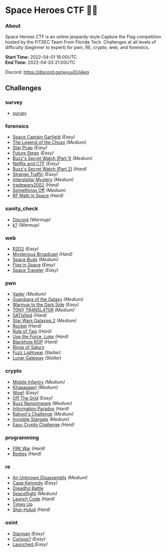 # Space Heroes CTF 🚀🌌

### About

Space Heroes CTF is an online jeopardy-style Capture the Flag competition hosted by the FITSEC Team From Florida Tech. Challenges at all levels of difficulty (beginner to expert) for pwn, RE, crypto, web, and forensics.

**Start Time:** 2022-04-01 16:00UTC \
**End Time:** 2022-04-03 21:00UTC

Discord: https://discord.gg/wvuvDUjAeg


## Challenges

### survey

* [survey](challenges/survey/survey/)
### forensics

* [Space Captain Garfield](challenges/forensics/space-captain-garfield/) <em>(Easy)</em>
* [The Legend of the Chozo](challenges/forensics/the-legend-of-the-chozo/) <em>(Medium)</em>
* [Star Pcap](challenges/forensics/star-pcap/) <em>(Easy)</em>
* [Future Stego](challenges/forensics/future-stego/) <em>(Easy)</em>
* [Buzz's Secret Watch (Part 1)](challenges/forensics/buzzs-secret-watch-part-1/) <em>(Medium)</em>
* [Netflix and CTF](challenges/forensics/netflix-and-ctf/) <em>(Easy)</em>
* [Buzz's Secret Watch (Part 2)](challenges/forensics/buzzs-secret-watch-part-2/) <em>(Hard)</em>
* [Strange Traffic](challenges/forensics/strange-traffic/) <em>(Easy)</em>
* [Interstellar Mystery](challenges/forensics/interstellar-mystery/) <em>(Medium)</em>
* [tradewars2002](challenges/forensics/tradewars2002/) <em>(Hard)</em>
* [Somethings Off](challenges/forensics/somethings-off/) <em>(Medium)</em>
* [RF Math in Space](challenges/forensics/rf-math-in-space/) <em>(Hard)</em>
### sanity_check

* [Discord](challenges/sanity_check/discord/) <em>(Warmup)</em>
* [k?](challenges/sanity_check/k/) <em>(Warmup)</em>
### web

* [R2D2](challenges/web/r2d2/) <em>(Easy)</em>
* [Mysterious Broadcast](challenges/web/mysterious-broadcast/) <em>(Hard)</em>
* [Space Buds](challenges/web/space-buds/) <em>(Medium)</em>
* [Flag in Space](challenges/web/flag-in-space/) <em>(Easy)</em>
* [Space Traveler](challenges/web/space-traveler/) <em>(Easy)</em>
### pwn

* [Vader](challenges/pwn/vader/) <em>(Medium)</em>
* [Guardians of the Galaxy](challenges/pwn/guardians-of-the-galaxy/) <em>(Medium)</em>
* [Warmup to the Dark Side](challenges/pwn/warmup-to-the-dark-side/) <em>(Easy)</em>
* [T0NY TR4N5L4T0R](challenges/pwn/t0ny-tr4n5l4t0r/) <em>(Medium)</em>
* [SATisfied](challenges/pwn/satisfied/) <em>(Hard)</em>
* [Star Wars Galaxies 2](challenges/pwn/star-wars-galaxies-2/) <em>(Medium)</em>
* [Rocket](challenges/pwn/rocket/) <em>(Hard)</em>
* [Rule of Two](challenges/pwn/rule-of-two/) <em>(Hard)</em>
* [Use the Force, Luke](challenges/pwn/use-the-force-luke/) <em>(Hard)</em>
* [Blackhole ROP](challenges/pwn/blackhole-rop/) <em>(Hard)</em>
* [Rings of Saturn](challenges/pwn/rings-of-saturn/)
* [Fuzz Lightyear](challenges/pwn/fuzz-lightyear/) <em>(Stellar)</em>
* [Lunar Gateway](challenges/pwn/lunar-gateway/) <em>(Stellar)</em>
### crypto

* [Mobile Infantry](challenges/crypto/mobile-infantry/) <em>(Medium)</em>
* [Khaaaaaan!](challenges/crypto/khaaaaaan/) <em>(Medium)</em>
* [Wow!](challenges/crypto/wow/) <em>(Easy)</em>
* [Off The Grid](challenges/crypto/off-the-grid/) <em>(Easy)</em>
* [Buzz Ransomware](challenges/crypto/buzz-ransomware/) <em>(Medium)</em>
* [Information Paradox](challenges/crypto/information-paradox/) <em>(Hard)</em>
* [Rahool's Challenge](challenges/crypto/rahools-challenge/) <em>(Medium)</em>
* [Invisible Stargate](challenges/crypto/invisible-stargate/) <em>(Medium)</em>
* [Easy Crypto Challenge](challenges/crypto/easy-crypto-challenge/) <em>(Hard)</em>
### programming

* [FRK War](challenges/programming/frk-war/) <em>(Hard)</em>
* [Bodies](challenges/programming/bodies/) <em>(Hard)</em>
### re

* [An Unknown Disassembly](challenges/re/an-unknown-disassembly/) <em>(Medium)</em>
* [Cape Kennedy](challenges/re/cape-kennedy/) <em>(Easy)</em>
* [Dreadful Battle](challenges/re/dreadful-battle/)
* [Spaceflight](challenges/re/spaceflight/) <em>(Medium)</em>
* [Launch Code](challenges/re/launch-code/) <em>(Hard)</em>
* [Times Up](challenges/re/times-up/)
* [Shai-Hulud](challenges/re/shai-hulud/) <em>(Hard)</em>
### osint

* [Starman](challenges/osint/starman/) <em>(Easy)</em>
* [Curious?](challenges/osint/curious/) <em>(Easy)</em>
* [Launched ](challenges/osint/launched/) <em>(Easy)</em>
